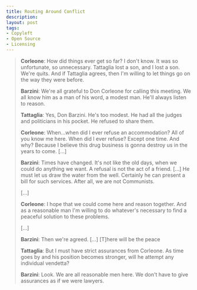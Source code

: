 ```yaml
---
title: Routing Around Conflict
description:
layout: post
tags:
- Copyleft
- Open Source
- Licensing
---
```


> **Corleone**:  How did things ever get so far?  I don't know.  It was so unfortunate, so unnecessary.  Tattaglia lost a son, and I lost a son.  We're quits.  And if Tattaglia agrees, then I'm willing to let things go on the way they were before.
>
> **Barzini**:  We're all grateful to Don Corleone for calling this meeting.  We all know him as a man of his word, a modest man.  He'll always listen to reason.
>
> **Tattaglia**:  Yes, Don Barzini.  He's too modest.  He had all the judges and politicians in his pocket.  He refused to share them.
>
> **Corleone**:  When...when did I ever refuse an accommodation?  All of you know me here.  When did I ever refuse?  Except one time.  And why?  Because I believe this drug business is gonna destroy us in the years to come. [...]
>
> **Barzini**:  Times have changed.  It's not like the old days, when we could do anything we want.  A refusal is not the act of a friend.  [...]  He must let us draw the water from the well.  Certainly he can present a bill for such services.  After all, we are not Communists.
>
> [...]
>
> **Corleone**:  I hope that we could come here and reason together.  And as a reasonable man I'm willing to do whatever's necessary to find a peaceful solution to these problems.
>
> [...]
>
> **Barzini**:  Then we're agreed. [...] [T]here will be the peace
>
> **Tattaglia**:  But I must have strict assurances from Corleone.  As time goes by and his position becomes stronger, will he attempt any individual vendetta?
>
> **Barzini**:  Look.  We are all reasonable men here.  We don't have to give assurances as if we were lawyers.
